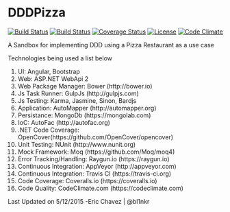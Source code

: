 # DDDPizza

[![Build Status](https://ci.appveyor.com/api/projects/status/github/bl1nkr/DDDPizza?branch=master&svg=true)](https://ci.appveyor.com/project/bl1nkr/dddpizza)
[![Build Status](https://travis-ci.org/bl1nkr/DDDPizza.svg?branch=dev)](https://travis-ci.org/bl1nkr/DDDPizza)
[![Coverage Status](https://coveralls.io/repos/bl1nkr/DDDPizza/badge.svg?branch=dev)](https://coveralls.io/r/bl1nkr/DDDPizza?branch=dev)
[![License](http://img.shields.io/:license-mit-blue.svg)](http://doge.mit-license.org)
[![Code Climate](https://codeclimate.com/github/bl1nkr/DDDPizza/badges/gpa.svg)](https://codeclimate.com/github/bl1nkr/DDDPizza)

A Sandbox for implementing DDD using a Pizza Restaurant as a use case

Technologies being used a list below
<ol>
<li>UI: Angular, Bootstrap</li>
<li>Web: ASP.NET WebApi 2</li>
<li>Web Package Manager: Bower (http://bower.io)</li>
<li>Js Task Runner: GulpJs (http://gulpjs.com)</li>
<li>Js Testing: Karma, Jasmine, Sinon, Bardjs </li>
<li>Application: AutoMapper (http://automapper.org)</li>
<li>Persistance: MongoDb (https://mongolab.com)</li>
<li>IoC: AutoFac (http://autofac.org)</li>
<li>.NET Code Coverage: OpenCover(https://github.com/OpenCover/opencover)</li>
<li>Unit Testing: NUnit (http://www.nunit.org)</li>
<li>Mock Framework: Moq (https://github.com/Moq/moq4)</li> 
<li>Error Tracking/Handling: Raygun.io (https://raygun.io)</li> 
<li>Continuous Integration: AppVeyor (http://appveyor.com)</li>
<li>Continuous Integration: Travis CI (https://travis-ci.org)</li>
<li>Code Coverage: Coveralls.io (https://coveralls.io)</li>
<li>Code Quality: CodeClimate.com (https://codeclimate.com)</li>
</ol>


Last Updated on 5/12/2015
-Eric Chavez | @bl1nkr

